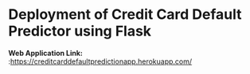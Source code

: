 # Deployment of Credit Card Default Predictor using Flask
**Web Application Link:** :https://creditcarddefaultpredictionapp.herokuapp.com/
